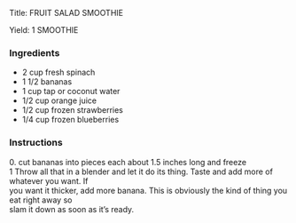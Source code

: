 <!DOCTYPE HTML PUBLIC "-//W3C//DTD HTML 4.0 Transitional//EN">
<html>
  <head>
  <title>FRUIT SALAD SMOOTHIE</title><link rel='stylesheet' href='style.css' type='text/css'><meta http-equiv="Content-Style-Stype" content="text/css">
     <meta http-equiv="Content-Type" content="text/html;charset=utf-8">
     </head><body><div class="recipe" itemscope itemtype="http://schema.org/Recipe"><div class='header'><p class="title"><span class="label">Title:</span> <span itemprop="name">FRUIT SALAD SMOOTHIE</span></p>
<p class="yields"><span class="label">Yield:</span> <span itemprop="recipeYield">1 SMOOTHIE</span></p>
</div><div class="ing"><h3>Ingredients</h3><ul class="ing"><li class="ing" itemprop="ingredients">2 cup fresh spinach </li>
<li class="ing" itemprop="ingredients">1 1/2 bananas </li>
<li class="ing" itemprop="ingredients">1 cup tap or coconut water </li>
<li class="ing" itemprop="ingredients">1/2 cup orange juice </li>
<li class="ing" itemprop="ingredients">1/2 cup frozen strawberries </li>
<li class="ing" itemprop="ingredients">1/4 cup frozen blueberries </li>
</ul>
</div>
<div class="instructions"><h3 class="Instructions">Instructions</h3><div itemprop="recipeInstructions"><p>0. cut bananas into pieces each about 1.5 inches long and freeze<br>1 Throw all that in a blender and let it do its thing. Taste and add more of whatever you want. If<br>you want it thicker, add more banana. This is obviously the kind of thing you eat right away so<br>slam it down as soon as it’s ready.</p></div></div></div>

</body>
</html>
